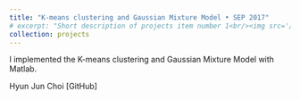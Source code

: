 ```yaml
---
title: "K-means clustering and Gaussian Mixture Model • SEP 2017"
# excerpt: "Short description of projects item number 1<br/><img src='/images/500x300.png'>"
collection: projects
---
```


I implemented the K-means clustering and Gaussian Mixture Model with Matlab.

Hyun Jun Choi [GitHub]